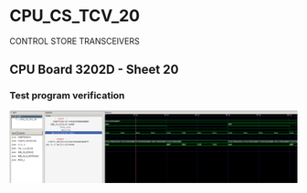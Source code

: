 # CPU_CS_TCV_20

CONTROL STORE TRANSCEIVERS

## CPU Board 3202D - Sheet 20

### Test program verification

![Screenshot from GTKWave](gtkwave.png)